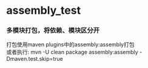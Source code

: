 # assembly_test
### 多模块打包，将依赖、模块区分开
打包使用maven plugins中的assembly:assembly打包  
或者执行: mvn -U clean package assembly:assembly -Dmaven.test.skip=true